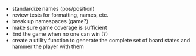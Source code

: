 * standardize names (pos/position)
* review tests for formatting, names, etc.
* break up namespaces (game?)
* make sure game coverage is sufficient
* End the game when no one can win (?)
* create a utility function to generate the complete set of board states and hammer the player with them
